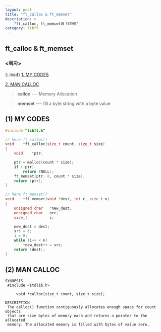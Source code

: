 ```yaml
---
layout: post
title: "ft_calloc & ft_memset"
description: >
    "ft_calloc, ft_memset에 대하여"
category: libft
---
```

## ft_calloc & ft_memset

### <목차>
{:.lead}
[1. MY CODES](#1-my-codes)

[2. MAN CALLOC](#2-man-calloc)

> **calloc** --- Memory Allocation

> **memset** --- fill a byte string with a byte value

## (1) MY CODES

~~~c
#include "libft.h"

// here ft_calloc()
void	*ft_calloc(size_t count, size_t size)
{
	void	*ptr;

	ptr = malloc(count * size);
	if (!ptr)
		return (NULL);
	ft_memset(ptr, 0, count * size);
	return (ptr);
}

// here ft_memset()
void	*ft_memset(void *dest, int c, size_t n)
{
	unsigned char	*new_dest;
	unsigned char	src;
	size_t			i;

	new_dest = dest;
	src = c;
	i = 0;
	while (i++ < n)
		*new_dest++ = src;
	return (dest);
}
~~~

## (2) MAN CALLOC
~~~plain
SYNOPSIS
 #include <stdlib.h>

     void *calloc(size_t count, size_t size);

DESCRIPTION
 The calloc() function contiguously allocates enough space for count objects
 that are size bytes of memory each and returns a pointer to the allocated
 memory. The allocated memory is filled with bytes of value zero.
~~~

